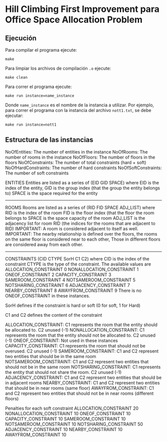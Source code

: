 # Hill Climbing First Improvement para Office Space Allocation Problem

## Ejecución

Para compilar el programa ejecute:

```console
make
```

Para limpiar los archivos de compilación `.o` ejecute:

```console
make clean
```

Para correr el programa ejecute:

```console
make run instance=name_instance
```

Donde `name_instance` es el nombre de la instancia a utilizar. Por ejemplo, para correr el programa con la instancia del archivo `nott1.txt`, se debe ejecutar:

```console
make run instance=nott1
```

## Estructura de las instancias

NoOfEntities:    The number of entities in the instance
NoOfRooms:       The number of rooms in the instance
NoOfFloors:      The number of floors in the floors
NoOfConstraints: The number of total constraints (hard + soft)
NoOfHardConstraints: The number of hard constraints
NoOfSoftConstraints: The number of soft constraints

ENTITIES
Entities are listed as a series of (EID    GID    SPACE) where
EID is the index of the entity,
GID is the group index (that the group the entity belongs to)
SPACE is the space required for the entity

-----------------------------------------------------------------
ROOMS
Rooms are listed as a series of (RID  FID   SPACE    ADJ_LIST)
where
RID is the index of the room
FID is the floor index (that the floor the room belongs to
SPACE is the space capacity of the room
ADJ_LIST is the adjacency list for room RID (the indices for the rooms that are adjacent to RID)
IMPORTANT: A room is considered adjacent to itself as well.
IMPORTANT: The nearby relationship is defined over the floors, the rooms on the same floor is considered near to each other,
Those in different floors are considered away from each other.

-----------------------------------------------------------------

CONSTRAINTS (CID CTYPE SorH C1 C2) where
CID is the index of the constraint
CTYPE is the type of the constraint. The available values are
ALLOCATION_CONSTRAINT 0
NONALLOCATION_CONSTRAINT 1
ONEOF_CONSTRAINT 2
CAPACITY_CONSTRAINT 3
SAMEROOM_CONSTRAINT 4
NOTSAMEROOM_CONSTRAINT 5
NOTSHARING_CONSTRAINT 6
ADJACENCY_CONSTRAINT 7
NEARBY_CONSTRAINT 8
AWAYFROM_CONSTRAINT 9
There is no ONEOF_CONSTRAINT in these instances.

SorH defines if the constraint is hard or soft (0 for soft, 1 for Hard)

C1 and C2 defines the content of the constraint

ALLOCATION_CONSTRAINT: C1 represents the room that the entity should be allocated to. C2 unused (-1)
NONALLOCATION_CONSTRAINT: C1 represents the room that the entity should not be allocated to. C2 unused (-1)
ONEOF_CONSTRAINT: Not used in these instances
CAPACITY_CONSTRAINT: C1 represents the room that should not be overused. C2 unused (-1)
SAMEROOM_CONSTRAINT: C1 and C2 represent two entities that should be in the same room
NOTSAMEROOM_CONSTRAINT: C1 and C2 represent two entities that should not be in the same room
NOTSHARING_CONSTRAINT: C1 represents the entity that should not share the room. C2 unused (-1)
ADJACENCY_CONSTRAINT: C1 and C2 represent two entities that should be in adjacent rooms
NEARBY_CONSTRAINT: C1 and C2 represent two entities that should be in near rooms (same floor)
AWAYFROM_CONSTRAINT: C1 and C2 represent two entities that should not be in near rooms (different floors)

Penalties for each soft constraint
ALLOCATION_CONSTRAINT 20
NONALLOCATION_CONSTRAINT 10
ONEOF_CONSTRAINT 10
CAPACITY_CONSTRAINT 10
SAMEROOM_CONSTRAINT 10
NOTSAMEROOM_CONSTRAINT 10
NOTSHARING_CONSTRAINT 50
ADJACENCY_CONSTRAINT 10
NEARBY_CONSTRAINT 10
AWAYFROM_CONSTRAINT 10
